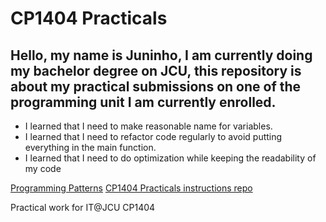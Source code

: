 # CP1404 Practicals
## Hello, my name is Juninho, I am currently doing my bachelor degree on JCU, this repository is about my practical submissions on one of the programming unit I am currently enrolled. 
- I learned that I need to make reasonable name for variables.
- I learned that I need to refactor code regularly to avoid putting everything in the main function.
- I learned that I need to do optimization while keeping the readability of my code

[Programming Patterns](https://daringfireball.net/projects/markdown/syntax/)
[CP1404 Practicals instructions repo](https://github.com/CP1404/Practicals)

Practical work for IT@JCU CP1404
